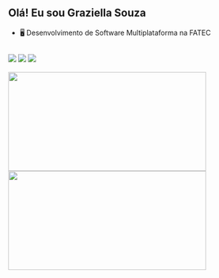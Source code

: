 ## Olá! Eu sou Graziella Souza

- 🖥️ Desenvolvimento de Software Multiplataforma na FATEC
<div>
  <a href="https://github.com/GraziiSouza">
</div>

##

<div>
  <a href="https://www.instagram.com/grazi_bjj/" target="_blank"><img src="https://img.shields.io/badge/Instagram-E4405F?style=for-the-badge&logo=instagram&logoColor=white" target="_blank"></a>
  <a href="https://www.linkedin.com/in/graziella-souza-28482326b/"><img src="https://img.shields.io/badge/LinkedIn-0077B5?style=for-the-badge&logo=linkedin&logoColor=white"></a>     
  <a href="mailto:graziisouza0127@gmail.com"><img src="https://img.shields.io/badge/Gmail-D14836?style=for-the-badge&logo=gmail&logoColor=white"></a> 
</div>

<br>

  <a href="https://github.com/grazisouza1/github-readme-stats">
  <img height=200 width=400 align="center" src="https://github-readme-stats.vercel.app/api?username=grazisouza1&theme=react" />
</a>
<a href="https://github.com/grazisouza1/convoychat">
  <img height=200 width=400 align="center" src="https://github-readme-stats.vercel.app/api/top-langs?username=grazisouza1&layout=compact&langs_count=8&card_width=320&theme=react" />
</a>
  
  
